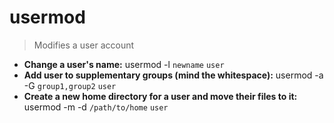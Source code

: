 # usermod
> Modifies a user account
- **Change a user's name:**
usermod -l `newname` `user`
- **Add user to supplementary groups (mind the whitespace):**
usermod -a -G `group1,group2` `user`
- **Create a new home directory for a user and move their files to it:**
usermod -m -d `/path/to/home` `user`
